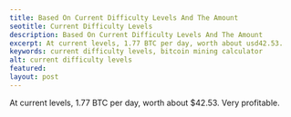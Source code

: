 ```yaml
---
title: Based On Current Difficulty Levels And The Amount
seotitle: Current Difficulty Levels
description: Based On Current Difficulty Levels And The Amount
excerpt: At current levels, 1.77 BTC per day, worth about usd42.53.
keywords: current difficulty levels, bitcoin mining calculator
alt: current difficulty levels
featured: 
layout: post
---
```


<p>At current levels, 1.77 BTC per day, worth about $42.53.
Very profitable.<p>
